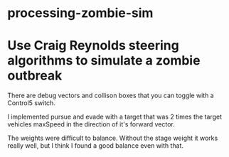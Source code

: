 processing-zombie-sim
=====================

Use Craig Reynolds steering algorithms to simulate a zombie outbreak
====================

There are debug vectors and collison boxes that you can toggle with a Control5 switch.

I implemented pursue and evade with a target that was 2 times the target vehicles maxSpeed in the direction of it's forward vector.

The weights were difficult to balance. Without the stage weight it works really well, but I think I found a good balance even with that.
